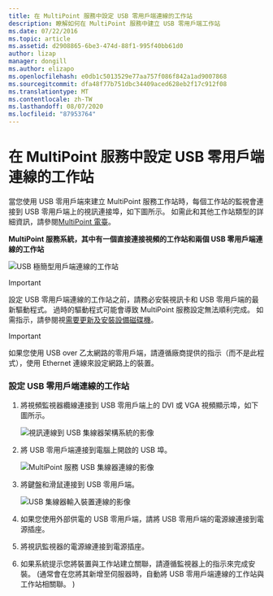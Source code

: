 ```yaml
---
title: 在 MultiPoint 服務中設定 USB 零用戶端連線的工作站
description: 瞭解如何在 MultiPoint 服務中建立 USB 零用戶端工作站
ms.date: 07/22/2016
ms.topic: article
ms.assetid: d2908865-6be3-474d-88f1-995f40bb61d0
author: lizap
manager: dongill
ms.author: elizapo
ms.openlocfilehash: e0db1c5013529e77aa757f086f842a1ad9007868
ms.sourcegitcommit: dfa48f77b751dbc34409aced628eb2f17c912f08
ms.translationtype: MT
ms.contentlocale: zh-TW
ms.lasthandoff: 08/07/2020
ms.locfileid: "87953764"
---
```

# <a name="set-up-a-usb-zero-client-connected-station-in-multipoint-services"></a>在 MultiPoint 服務中設定 USB 零用戶端連線的工作站
當您使用 USB 零用戶端來建立 MultiPoint 服務工作站時，每個工作站的監視會連接到 USB 零用戶端上的視訊連接埠，如下圖所示。 如需此和其他工作站類型的詳細資訊，請參閱[MultiPoint 電臺](MultiPoint-services-Stations.md)。

**MultiPoint 服務系統，其中有一個直接連接視頻的工作站和兩個 USB 零用戶端連線的工作站**

![USB 極簡型用戶端連線的工作站](./media/WMS11_diagram7.gif)

> [!IMPORTANT]
> 設定 USB 零用戶端連線的工作站之前，請務必安裝視訊卡和 USB 零用戶端的最新驅動程式。 過時的驅動程式可能會導致 MultiPoint 服務設定無法順利完成。 如需指示，請參閱視[需要更新及安裝設備磁碟機](Update-and-install-device-drivers-if-needed.md)。

> [!IMPORTANT]
> 如果您使用 USB over 乙太網路的零用戶端，請遵循廠商提供的指示（而不是此程式），使用 Ethernet 連線來設定網路上的裝置。

### <a name="to-set-up-a-usb-zero-client-connected-station"></a>設定 USB 零用戶端連線的工作站

1.  將視頻監視器纜線連接到 USB 零用戶端上的 DVI 或 VGA 視頻顯示埠，如下圖所示。

    ![視訊連線到 USB 集線器架構系統的影像](./media/WMSVideoConnection.gif)

2.  將 USB 零用戶端連接到電腦上開啟的 USB 埠。

    ![MultiPoint 服務 USB 集線器連線的影像](./media/WMSUSBHubConnection.gif)

3.  將鍵盤和滑鼠連接到 USB 零用戶端。

    ![USB 集線器輸入裝置連線的影像](./media/WMSUSBDeviceConnection.gif)

4.  如果您使用外部供電的 USB 零用戶端，請將 USB 零用戶端的電源線連接到電源插座。

5.  將視訊監視器的電源線連接到電源插座。

6.  如果系統提示您將裝置與工作站建立關聯，請遵循監視器上的指示來完成安裝。  (通常會在您將其新增至伺服器時，自動將 USB 零用戶端連線的工作站與工作站相關聯。 ) 